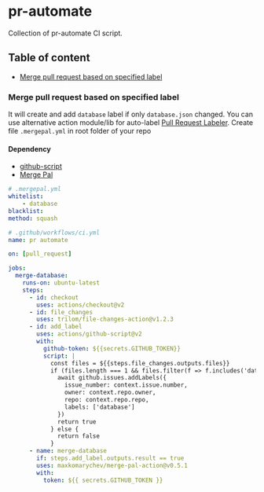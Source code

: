 # pr-automate

Collection of pr-automate CI script.

## Table of content

- [Merge pull request based on specified label](#merge-pull-request-based-on-specified-label)

### Merge pull request based on specified label

It will create and add `database` label if only `database.json` changed. You can use alternative action module/lib for auto-label [Pull Request Labeler](https://github.com/actions/labeler). Create file `.mergepal.yml` in root folder of your repo

#### Dependency

- [github-script](https://github.com/actions/github-script)
- [Merge Pal](https://github.com/maxkomarychev/merge-pal-action)

```yml
# .mergepal.yml
whitelist:
    - database
blacklist:
method: squash
```

```yml
# .github/workflows/ci.yml
name: pr automate

on: [pull_request]

jobs:
  merge-database:
    runs-on: ubuntu-latest
    steps:
      - id: checkout
        uses: actions/checkout@v2
      - id: file_changes
        uses: trilom/file-changes-action@v1.2.3
      - id: add_label
        uses: actions/github-script@v2
        with:
          github-token: ${{secrets.GITHUB_TOKEN}}
          script: |
            const files = ${{steps.file_changes.outputs.files}}
            if (files.length === 1 && files.filter(f => f.includes('database.json')).length === 1) {
              await github.issues.addLabels({
                issue_number: context.issue.number,
                owner: context.repo.owner,
                repo: context.repo.repo,
                labels: ['database']
              })
              return true
            } else {
              return false
            }
      - name: merge-database
        if: steps.add_label.outputs.result == true
        uses: maxkomarychev/merge-pal-action@v0.5.1
        with:
          token: ${{ secrets.GITHUB_TOKEN }}
```
